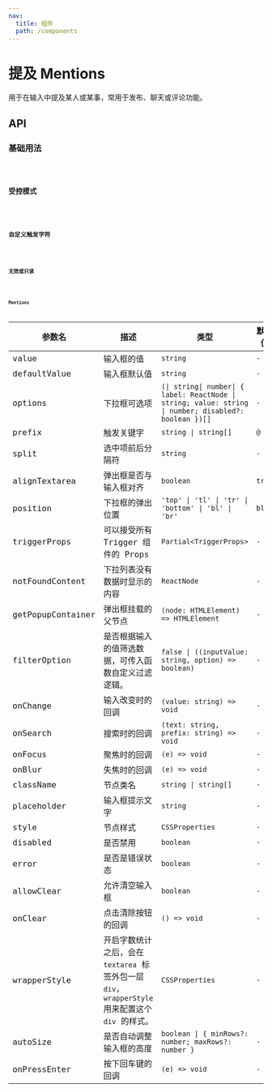 ```yaml
---
nav:
  title: 组件
  path: /components
---
```


# 提及 Mentions

用于在输入中提及某人或某事，常用于发布、聊天或评论功能。

## API

### 基础用法

<code src="./__demo__/basic.demo.tsx" />

### 受控模式

<code src="./__demo__/control.demo.tsx" />

### 自定义触发字符

<code src="./__demo__/prefix.demo.tsx" />

### 无效或只读

<code src="./__demo__/status.demo.tsx" />

### Mentions

|参数名|描述|类型|默认值|版本|
|---|---|---|---|---|
|value|输入框的值|`string`|`-`|-|
|defaultValue|输入框默认值|`string`|`-`|-|
|options|下拉框可选项|`(\| string\| number\| { label: ReactNode \| string; value: string \| number; disabled?: boolean })[]`|`-`|-|
|prefix|触发关键字|`string \| string[]`|``@``|-|
|split|选中项前后分隔符|`string`|`-`|-|
|alignTextarea|弹出框是否与输入框对齐|`boolean`|`true`|-|
|position|下拉框的弹出位置|`'top' \| 'tl' \| 'tr' \| 'bottom' \| 'bl' \| 'br'`|`bl`|-|
|triggerProps|可以接受所有 Trigger 组件的 Props|`Partial<TriggerProps>`|`-`|-|
|notFoundContent|下拉列表没有数据时显示的内容|`ReactNode`|`-`|-|
|getPopupContainer|弹出框挂载的父节点|`(node: HTMLElement) => HTMLElement`|`-`|-|
|filterOption|是否根据输入的值筛选数据，可传入函数自定义过滤逻辑。|`false \| ((inputValue: string, option) => boolean)`|`-`|-|
|onChange|输入改变时的回调|`(value: string) => void`|`-`|-|
|onSearch|搜索时的回调|`(text: string, prefix: string) => void`|`-`|-|
|onFocus|聚焦时的回调|`(e) => void`|`-`|-|
|onBlur|失焦时的回调|`(e) => void`|`-`|-|
|className|节点类名|`string \| string[]`|`-`|-|
|placeholder|输入框提示文字|`string`|`-`|-|
|style|节点样式|`CSSProperties`|`-`|-|
|disabled|是否禁用|`boolean`|`-`|-|
|error|是否是错误状态|`boolean`|`-`|-|
|allowClear|允许清空输入框|`boolean`|`-`|2.2.0|
|onClear|点击清除按钮的回调|`() => void`|`-`|2.2.0|
|wrapperStyle|开启字数统计之后，会在 `textarea` 标签外包一层 `div`，`wrapperStyle` 用来配置这个 `div` 的样式。|`CSSProperties`|`-`|-|
|autoSize|是否自动调整输入框的高度|`boolean \| { minRows?: number; maxRows?: number }`|`-`|-|
|onPressEnter|按下回车键的回调|`(e) => void`|`-`|-|


